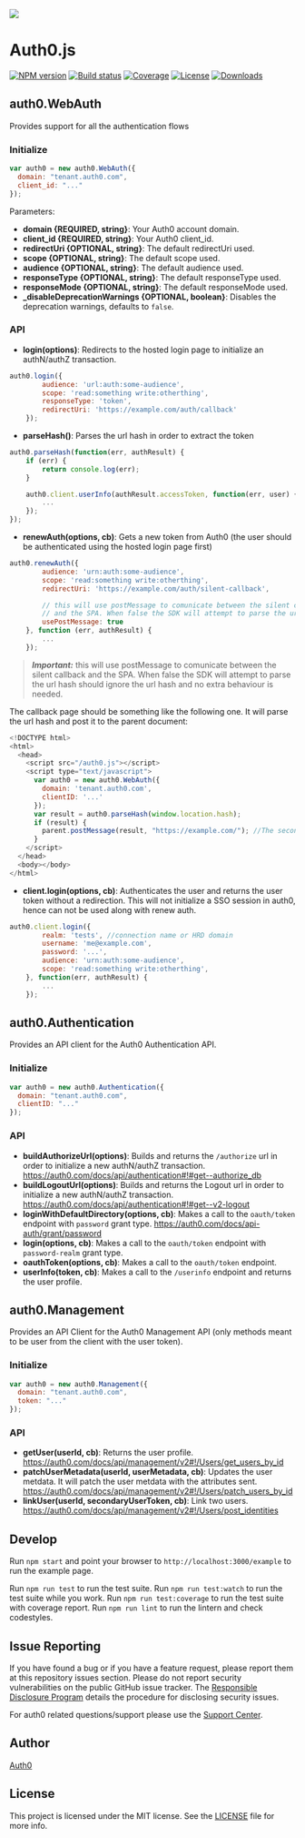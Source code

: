 ![](https://cdn.auth0.com/resources/oss-source-large-2x.png)

# Auth0.js
[![NPM version][npm-image]][npm-url]
[![Build status][travis-image]][travis-url]
[![Coverage][codecov-image]][codecov-url]
[![License][license-image]][license-url]
[![Downloads][downloads-image]][downloads-url]

## auth0.WebAuth

Provides support for all the authentication flows

### Initialize

```js
var auth0 = new auth0.WebAuth({
  domain: "tenant.auth0.com",
  client_id: "..."
});
```

Parameters:
- **domain {REQUIRED, string}**: Your Auth0 account domain.
- **client_id {REQUIRED, string}**: Your Auth0 client_id.
- **redirectUri {OPTIONAL, string}**: The default redirectUri used.
- **scope {OPTIONAL, string}**: The default scope used.
- **audience {OPTIONAL, string}**: The default audience used.
- **responseType {OPTIONAL, string}**: The default responseType used.
- **responseMode {OPTIONAL, string}**: The default responseMode used.
- **_disableDeprecationWarnings {OPTIONAL, boolean}**: Disables the deprecation warnings, defaults to `false`.

### API

- **login(options)**: Redirects to the hosted login page to initialize an authN/authZ transaction.

```js
auth0.login({
        audience: 'url:auth:some-audience',
        scope: 'read:something write:otherthing',
        responseType: 'token',
        redirectUri: 'https://example.com/auth/callback'
    });
```

- **parseHash()**: Parses the url hash in order to extract the token

```js
auth0.parseHash(function(err, authResult) {
    if (err) {
        return console.log(err);
    }

    auth0.client.userInfo(authResult.accessToken, function(err, user) {
        ...
    });
});
```

- **renewAuth(options, cb)**: Gets a new token from Auth0 (the user should be authenticated using the hosted login page first)

```js
auth0.renewAuth({
        audience: 'urn:auth:some-audience',
        scope: 'read:something write:otherthing',
        redirectUri: 'https://example.com/auth/silent-callback',

        // this will use postMessage to comunicate between the silent callback
        // and the SPA. When false the SDK will attempt to parse the url hash // should ignore the url hash and no extra behaviour is needed.
        usePostMessage: true
    }, function (err, authResult) {
        ...
    });
```

> ***Important:*** this will use postMessage to comunicate between the silent callback and the SPA. When false the SDK will attempt to parse the url hash should ignore the url hash and no extra behaviour is needed.

The callback page should be something like the following one. It will parse the url hash and post it to the parent document:

```js
<!DOCTYPE html>
<html>
  <head>
    <script src="/auth0.js"></script>
    <script type="text/javascript">
      var auth0 = new auth0.WebAuth({
        domain: 'tenant.auth0.com',
        clientID: '...'
      });
      var result = auth0.parseHash(window.location.hash);
      if (result) {
        parent.postMessage(result, "https://example.com/"); //The second parameter should be your domain
      }
    </script>
  </head>
  <body></body>
</html>
```

- **client.login(options, cb)**: Authenticates the user and returns the user token without a redirection. This will not initialize a SSO session in auth0, hence can not be used along with renew auth.

```js
auth0.client.login({
        realm: 'tests', //connection name or HRD domain
        username: 'me@example.com',
        password: '...',
        audience: 'urn:auth:some-audience',
        scope: 'read:something write:otherthing',
    }, function(err, authResult) {
        ...
    });
```

## auth0.Authentication

Provides an API client for the Auth0 Authentication API.

### Initialize

```js
var auth0 = new auth0.Authentication({
  domain: "tenant.auth0.com",
  clientID: "..."
});
```

### API

- **buildAuthorizeUrl(options)**: Builds and returns the `/authorize` url in order to initialize a new authN/authZ transaction. https://auth0.com/docs/api/authentication#!#get--authorize_db
- **buildLogoutUrl(options)**: Builds and returns the Logout url in order to initialize a new authN/authZ transaction. https://auth0.com/docs/api/authentication#!#get--v2-logout
- **loginWithDefaultDirectory(options, cb)**: Makes a call to the `oauth/token` endpoint with `password` grant type. https://auth0.com/docs/api-auth/grant/password
- **login(options, cb)**: Makes a call to the `oauth/token` endpoint with `password-realm` grant type.
- **oauthToken(options, cb)**: Makes a call to the `oauth/token` endpoint.
- **userInfo(token, cb)**: Makes a call to the `/userinfo` endpoint and returns the user profile.

## auth0.Management

Provides an API Client for the Auth0 Management API (only methods meant to be user from the client with the user token).

### Initialize

```js
var auth0 = new auth0.Management({
  domain: "tenant.auth0.com",
  token: "..."
});
```

### API

- **getUser(userId, cb)**: Returns the user profile. https://auth0.com/docs/api/management/v2#!/Users/get_users_by_id
- **patchUserMetadata(userId, userMetadata, cb)**: Updates the user metdata. It will patch the user metdata with the attributes sent. https://auth0.com/docs/api/management/v2#!/Users/patch_users_by_id
- **linkUser(userId, secondaryUserToken, cb)**: Link two users. https://auth0.com/docs/api/management/v2#!/Users/post_identities



## Develop

Run `npm start` and point your browser to `http://localhost:3000/example` to run the example page.

Run `npm run test` to run the test suite.
Run `npm run test:watch` to run the test suite while you work.
Run `npm run test:coverage` to run the test suite with coverage report.
Run `npm run lint` to run the lintern and check codestyles.

## Issue Reporting

If you have found a bug or if you have a feature request, please report them at this repository issues section. Please do not report security vulnerabilities on the public GitHub issue tracker. The [Responsible Disclosure Program](https://auth0.com/whitehat) details the procedure for disclosing security issues.

For auth0 related questions/support please use the [Support Center](https://support.auth0.com).

## Author

[Auth0](auth0.com)

## License

This project is licensed under the MIT license. See the [LICENSE](LICENSE.txt) file for more info.

<!-- Vaaaaarrrrsss -->

[npm-image]: https://img.shields.io/npm/v/auth0-js.svg?style=flat-square
[npm-url]: https://npmjs.org/package/auth0-js
[travis-image]: http://img.shields.io/travis/auth0/auth0.js.svg?branch=v8&style=flat-square
[travis-url]: https://travis-ci.org/auth0/auth0.js
[codecov-image]: https://img.shields.io/codecov/c/github/auth0/auth0.js/v8.svg?style=flat-square
[codecov-url]: https://codecov.io/github/auth0/auth0.js?branch=v8
[license-image]: http://img.shields.io/npm/l/auth0-js.svg?style=flat-square
[license-url]: #license
[downloads-image]: http://img.shields.io/npm/dm/auth0-js.svg?style=flat-square
[downloads-url]: https://npmjs.org/package/auth0-js
